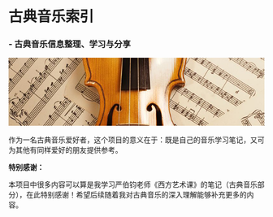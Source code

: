 # 古典音乐索引

### - 古典音乐信息整理、学习与分享

![古典音乐索引](amWiki/images/logo.png "古典音乐信息整理、学习与分享")

作为一名古典音乐爱好者，这个项目的意义在于：既是自己的音乐学习笔记，又可为其他有同样爱好的朋友提供参考。

**特别感谢：**

本项目中很多内容可以算是我学习严伯钧老师《西方艺术课》的笔记（古典音乐部分），在此特别感谢！希望后续随着我对古典音乐的深入理解能够补充更多的内容。





